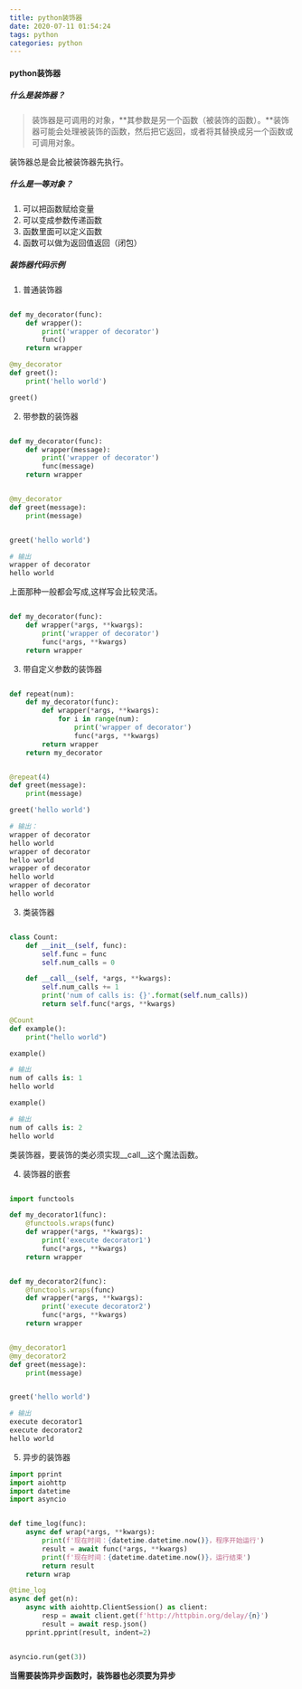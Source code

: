 ```yaml
---
title: python装饰器
date: 2020-07-11 01:54:24
tags: python
categories: python
---
```

#### python装饰器
##### 什么是装饰器？
> 装饰器是可调用的对象，**其参数是另一个函数（被装饰的函数）。**装饰器可能会处理被装饰的函数，然后把它返回，或者将其替换成另一个函数或可调用对象。

装饰器总是会比被装饰器先执行。

##### 什么是一等对象？
1. 可以把函数赋给变量
2. 可以变成参数传递函数
3. 函数里面可以定义函数
4. 函数可以做为返回值返回（闭包）

##### 装饰器代码示例
1. 普通装饰器
```python

def my_decorator(func):
    def wrapper():
        print('wrapper of decorator')
        func()
    return wrapper

@my_decorator
def greet():
    print('hello world')

greet()
```

2. 带参数的装饰器
```python

def my_decorator(func):
    def wrapper(message):
        print('wrapper of decorator')
        func(message)
    return wrapper


@my_decorator
def greet(message):
    print(message)


greet('hello world')

# 输出
wrapper of decorator
hello world
```
上面那种一般都会写成,这样写会比较灵活。
```python

def my_decorator(func):
    def wrapper(*args, **kwargs):
        print('wrapper of decorator')
        func(*args, **kwargs)
    return wrapper
```

3. 带自定义参数的装饰器
```python

def repeat(num):
    def my_decorator(func):
        def wrapper(*args, **kwargs):
            for i in range(num):
                print('wrapper of decorator')
                func(*args, **kwargs)
        return wrapper
    return my_decorator


@repeat(4)
def greet(message):
    print(message)

greet('hello world')

# 输出：
wrapper of decorator
hello world
wrapper of decorator
hello world
wrapper of decorator
hello world
wrapper of decorator
hello world
```

3. 类装饰器
```python

class Count:
    def __init__(self, func):
        self.func = func
        self.num_calls = 0

    def __call__(self, *args, **kwargs):
        self.num_calls += 1
        print('num of calls is: {}'.format(self.num_calls))
        return self.func(*args, **kwargs)

@Count
def example():
    print("hello world")

example()

# 输出
num of calls is: 1
hello world

example()

# 输出
num of calls is: 2
hello world

```
类装饰器，要装饰的类必须实现__call__这个魔法函数。

4. 装饰器的嵌套
```python

import functools

def my_decorator1(func):
    @functools.wraps(func)
    def wrapper(*args, **kwargs):
        print('execute decorator1')
        func(*args, **kwargs)
    return wrapper


def my_decorator2(func):
    @functools.wraps(func)
    def wrapper(*args, **kwargs):
        print('execute decorator2')
        func(*args, **kwargs)
    return wrapper


@my_decorator1
@my_decorator2
def greet(message):
    print(message)


greet('hello world')

# 输出
execute decorator1
execute decorator2
hello world
```

5. 异步的装饰器
```python
import pprint
import aiohttp
import datetime
import asyncio


def time_log(func):
    async def wrap(*args, **kwargs):
        print(f'现在时间：{datetime.datetime.now()}，程序开始运行')
        result = await func(*args, **kwargs)
        print(f'现在时间：{datetime.datetime.now()}，运行结束')
        return result
    return wrap

@time_log
async def get(n):
    async with aiohttp.ClientSession() as client:
        resp = await client.get(f'http://httpbin.org/delay/{n}')
        result = await resp.json()
    pprint.pprint(result, indent=2)


asyncio.run(get(3))
```
**当需要装饰异步函数时，装饰器也必须要为异步**